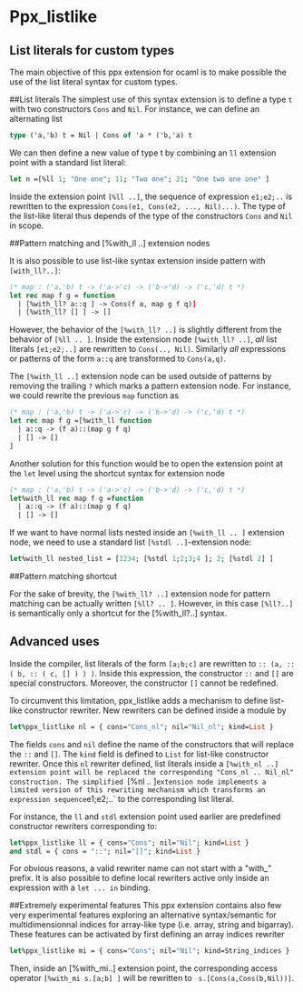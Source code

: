 # Ppx_listlike

## List literals for custom types
The main objective of this ppx extension for ocaml is to make possible the use of the list literal syntax for custom types.

##List literals
The simplest use of this syntax extension is to define a type `t` with two constructors `Cons` and `Nil`. For instance, we can define an alternating list
```Ocaml
type ('a,'b) t = Nil | Cons of 'a * ('b,'a) t
```

We can then define a new value of type t by combining an `ll` extension point with a standard list literal:
```Ocaml
let n =[%ll 1; "One one"; 11; "Two one"; 21; "One two one one" ]
```

Inside the extension point `[%ll ..]`, the sequence of expression `e1;e2;..` is rewritten to the expression `Cons(e1, Cons(e2, ..., Nil)...)`. The type of the list-like literal thus depends of the type of the constructors `Cons` and `Nil` in scope.

##Pattern matching and [%with_ll ..] extension nodes

It is also possible to use list-like syntax extension inside pattern with `[with_ll?..]`:
```Ocaml
(* map : ('a,'b) t -> ('a->'c) -> ('b->'d) -> ('c,'d) t *)
let rec map f g = function
  | [%with_ll? a::q ] -> Cons(f a, map g f q)]
  | [%with_ll? [] ] -> []
```
However, the behavior of the `[%with_ll? ..]` is slightly different from the behavior of `[%ll .. ]`. Inside the extension node `[%with_ll? ..]`, *all* list literals `[e1;e2;..]` are rewritten to `Cons(.., Nil)`. Similarly *all* expressions or patterns of the form `a::q` are transformed to `Cons(a,q)`.

The `[%with_ll ..]` extension node can be used outside of patterns by removing the trailing `?` which marks a pattern extension node. For instance, we could rewrite the previous `map` function as
```Ocaml
(* map : ('a,'b) t -> ('a->'c) -> ('b->'d) -> ('c,'d) t *)
let rec map f g =[%with_ll function
  | a::q -> (f a)::(map g f q)
  | [] -> []
]
```
Another solution for this function would be to open the extension point at the
`let` level using the shortcut syntax for extension node
```Ocaml
(* map : ('a,'b) t -> ('a->'c) -> ('b->'d) -> ('c,'d) t *)
let%with_ll rec map f g =function
  | a::q -> (f a)::(map g f q)
  | [] -> []
```

If we want to have normal lists nested inside an `[%with_ll .. ]` extension node, we need to use a standard list `[%stdl ..]`-extension node:
```Ocaml
let%with_ll nested_list = [1234; [%stdl 1;2;3;4 ]; 2; [%stdl 2] ]
```

##Pattern matching shortcut

For the sake of brevity, the `[%with_ll? ..]` extension node for pattern matching can be actually written `[%ll? .. ]`. However, in this case `[%ll?..]` is semantically only a shortcut for the [%with_ll?..] syntax.

## Advanced uses
Inside the compiler, list literals of the form `[a;b;c]` are rewritten to
` :: (a, :: ( b, :: ( c, [] ) ) ) `. Inside this expression, the constructor `::` and `[]` are special constructors. Moreover, the constructor `[]` cannot be redefined.

To circumvent this limitation, ppx_listlike adds a mechanism to define list-like constructor rewriter. New rewriters can be defined inside a module by
```Ocaml
let%ppx_listlike nl = { cons="Cons_nl"; nil="Nil_nl"; kind=List } 
```
The fields `cons` and `nil` define the name of the constructors that will replace the `::` and `[]`. The `kind` field is defined to `List` for list-like constructor rewriter. Once this `nl` rewriter defined, list literals inside a `[%with_nl ..]
extension point will be replaced the corresponding "Cons_nl .. Nil_nl" construction.
The simplified `[%nl .. ]` extension node implements a limited version of this rewriting mechanism which transforms an expression sequence `e1;e2;..` to the corresponding list literal.

For instance, the `ll` and `stdl` extension point used earlier are predefined constructor rewriters corresponding to:
```Ocaml
let%ppx_listlike ll = { cons="Cons"; nil="Nil"; kind=List }
and stdl = { cons = "::"; nil="[]"; kind=List }
```
For obvious reasons, a valid rewriter name can not start with a "with_" prefix. 
It is also possible to define local rewriters active only inside an expression with a `let ... in` binding.

##Extremely experimental features
This ppx extension contains also few very experimental features exploring an alternative syntax/semantic for multidimensionnal indices for array-like type (i.e. array, string and bigarray). These features can be activated by first defining an array indices rewriter
```Ocaml
let%ppx_listlike mi = { cons="Cons"; nil="Nil"; kind=String_indices } 
```
Then, inside an [%with_mi..] extension point, the corresponding access operator
`[%with_mi s.[a;b] ]` will be rewritten to ` s.[Cons(a,Cons(b,Nil))]`.
